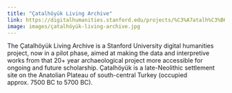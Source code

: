 ```yaml
---
title: "Çatalhöyük Living Archive"
link: https://digitalhumanities.stanford.edu/projects/%C3%A7atalh%C3%B6y%C3%BCk-living-archive
image: images/çatalhöyük-living-archive.jpg
---
```

The Çatalhöyük Living Archive is a Stanford University digital humanities project, now in a pilot phase, aimed at making the data and interpretive works from that 20+ year archaeological project more accessible for ongoing and future scholarship. Çatalhöyük is a late-Neolithic settlement site on the Anatolian Plateau of south-central Turkey (occupied approx. 7500 BC to 5700 BC).
